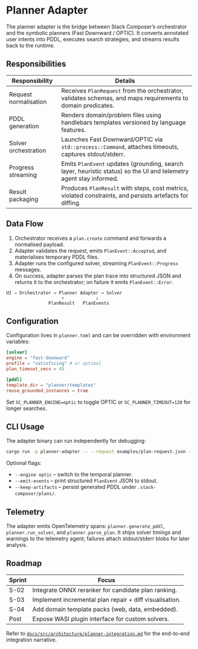 # Planner Adapter

The planner adapter is the bridge between Stack Composer’s orchestrator and the
symbolic planners (Fast Downward / OPTIC). It converts annotated user intents
into PDDL, executes search strategies, and streams results back to the runtime.

## Responsibilities

 | Responsibility        | Details                                                                                                      |
 | --------------------- | ------------------------------------------------------------------------------------------------------------ |
 | Request normalisation | Receives `PlanRequest` from the orchestrator, validates schemas, and maps requirements to domain predicates. |
 | PDDL generation       | Renders domain/problem files using handlebars templates versioned by language features.                      |
 | Solver orchestration  | Launches Fast Downward/OPTIC via `std::process::Command`, attaches timeouts, captures stdout/stderr.         |
 | Progress streaming    | Emits `PlanEvent` updates (grounding, search layer, heuristic status) so the UI and telemetry agent stay informed. |
 | Result packaging      | Produces `PlanResult` with steps, cost metrics, violated constraints, and persists artefacts for diffing.    |

## Data Flow

1. Orchestrator receives a `plan.create` command and forwards a normalised
   payload.
2. Adapter validates the request, emits `PlanEvent::Accepted`, and materialises
   temporary PDDL files.
3. Adapter runs the configured solver, streaming `PlanEvent::Progress` messages.
4. On success, adapter parses the plan trace into structured JSON and returns it
   to the orchestrator; on failure it emits `PlanEvent::Error`.

 ```text
UI → Orchestrator → Planner Adapter → Solver
                      ↑            ↓
                 PlanResult   PlanEvents
```

## Configuration

Configuration lives in `planner.toml` and can be overridden with environment
variables:

```toml
[solver]
engine = "fast-downward"
profile = "satisficing" # or optimal
plan_timeout_secs = 45

[pddl]
template_dir = "planner/templates"
reuse_grounded_instances = true
```

Set `SC_PLANNER_ENGINE=optic` to toggle OPTIC or `SC_PLANNER_TIMEOUT=120` for
longer searches.

## CLI Usage

The adapter binary can run independently for debugging:

```sh
cargo run -p planner-adapter -- --request examples/plan-request.json --output plan.json
```

Optional flags:

- `--engine optic` – switch to the temporal planner.
- `--emit-events` – print structured `PlanEvent` JSON to stdout.
- `--keep-artifacts` – persist generated PDDL under `.stack-composer/plans/`.

## Telemetry

The adapter emits OpenTelemetry spans: `planner.generate_pddl`,
`planner.run_solver`, and `planner.parse_plan`. It ships solver timings and
warnings to the telemetry agent; failures attach stdout/stderr blobs for later
analysis.

## Roadmap

| Sprint | Focus                                                   |
| ------ | -------------------------------------------------------- |
| S-02   | Integrate ONNX reranker for candidate plan ranking.      |
| S-03   | Implement incremental plan repair + diff visualisation.  |
| S-04   | Add domain template packs (web, data, embedded).         |
| Post   | Expose WASI plugin interface for custom solvers.         |

Refer to [`docs/src/architecture/planner-integration.md`](../architecture/planner-integration.md)
for the end-to-end integration narrative.
